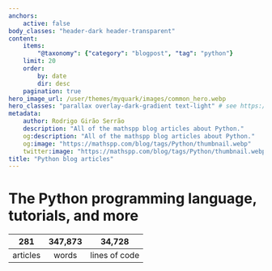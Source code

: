 ```yaml
---
anchors:
    active: false
body_classes: "header-dark header-transparent"
content:
    items:
        "@taxonomy": {"category": "blogpost", "tag": "python"}
    limit: 20
    order:
        by: date
        dir: desc
    pagination: true
hero_image_url: /user/themes/myquark/images/common_hero.webp
hero_classes: "parallax overlay-dark-gradient text-light" # see https://demo.getgrav.org/blog-skeleton/blog/hero-classes
metadata:
    author: Rodrigo Girão Serrão
    description: "All of the mathspp blog articles about Python."
    og:description: "All of the mathspp blog articles about Python."
    og:image: "https://mathspp.com/blog/tags/Python/thumbnail.webp"
    twitter:image: "https://mathspp.com/blog/tags/Python/thumbnail.webp"
title: "Python blog articles"
---
```



# The Python programming language, tutorials, and more


<table class="stats-table">
    <thead>
        <tr>
            <th style="text-align: center;">281</th>
            <th style="text-align: center;">347,873</th>
            <th style="text-align: center;">34,728</th>
        </tr>
    </thead>
    <tbody>
        <tr>
            <td style="text-align: center;">articles</td>
            <td style="text-align: center;">words</td>
            <td style="text-align: center;">lines of code</td>
        </tr>
    </tbody>
</table>
